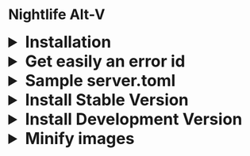 # Nightlife Alt-V

<details>
    <summary style="font-size: 2rem; font-weight: 700">Installation</summary>

## 1. Clone this repository
`git clone https://github.com/Nightlife-AltV/nightlife.git`

## 2. Install Alt-V Default Server
See [Install Stable Version](#install-stable-version)

## 3. Create .env file
- Duplicate the `.env.example` file and rename it to `.env`
- Fill in the required information

## 4. Install all dependencies
`npm install`

## 5. Start mysql (Docker)
`npm run start:mysql`

## 6. Start the server
`npm run start:dev`

## 7. Start coding

</details>

<details>
    <summary style="font-size: 2rem; font-weight: 700">Get easily an error id</summary>

Just open https://playcode.io/1667549 and copy the nmber that is generated each 2 seconds
</details>

<details>
    <summary style="font-size: 2rem; font-weight: 700">Sample server.toml</summary>

```toml
name = 'NightLife-City'
port = 7788
players = 128
# password = 'ultra-password'
announce = false
token = ''
gamemode = 'Freeroam'
website = 'example.com'
language = 'en'
description = 'NightLife-City'
modules = ['js-bytecode-module', 'js-module']
resources = ['chat', 'roleplay']
debug = true 
```
</details>

<details id="install-stable-version">
<summary style="font-size: 2rem; font-weight: 700">Install Stable Version</summary>

## Installation

1. Clone this repository `git clone https://github.com/Ghoster599/nightlife.git`
2. Install Alt-V Default Server
![Alt-V Installation](.github/docs/altv-installation.png)
3. Move all folder and files from the downloaded server to the root folder of the GitHub repository

</details>

<details>
    <summary style="font-size: 2rem; font-weight: 700">Install Development Version</summary>

## Install Dev Version

1. Delete Following Folders and Files: 
    - cache
    - data
    - modules
    - AltV.Net.Host.runtimeconfig.json
    - altv-crash-handler.exe
    - server.log

2. Install Alt-V Dev Server

    ![Alt-V Installation](.github/docs/altv-installation-dev.png)

3. Move all folder and files from the downloaded server to the root folder of the GitHub repository <strong>(Not the Server.toml)</strong>
</details>

<details>
    <summary style="font-size: 2rem; font-weight: 700">Minify images</summary>

## Minify Images
Go To https://tinyjpg.com/ and minify all your new images
</details>

